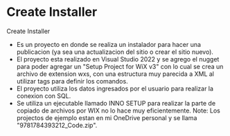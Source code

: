 # Create Installer
Create Installer

- Es un proyecto en donde se realiza un instalador para hacer una publicacion (ya sea una actualizacion del sitio o crear el sitio nuevo).
- El proyecto esta realizado en Visual Studio 2022 y se agrego el nugget para poder agregar un "Setup Project for WiX v3" con lo cual se 
        crea un archivo de extension wxs, con una estructura muy parecida a XML al utilizar tags para definir los comandos.
- El proyecto utiliza los datos ingresados por el usuario para realizar la conexion con SQL.
- Se utiliza un ejecutable llamado INNO SETUP para realizar la parte de copiado de archivos por WIX no lo hace muy eficientemente.
Note: Los projectos de ejemplo estan en mi OneDrive personal y se llama "9781784393212_Code.zip".
